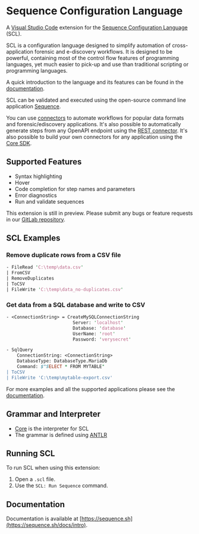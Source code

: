 # Sequence Configuration Language

A [Visual Studio Code](https://code.visualstudio.com/) extension for
the [Sequence Configuration Language](https://sequence.sh) (SCL).

SCL is a configuration language designed to simplify automation
of cross-application forensic and e-discovery workflows.
It is designed to be powerful, containing most of the control flow
features of programming languages,
yet much easier to pick-up and use than traditional scripting or
programming languages.

A quick introduction to the language and its features can be found in the
[documentation](https://sequence.sh/docs/sequence-configuration-language).

SCL can be validated and executed using the open-source command line
application [Sequence](https://sequence.sh/download).

You can use [connectors](https://sequence.sh/docs/connectors/core) to automate
workflows for popular data formats and forensic/ediscovery applications.
It's also possible to automatically generate steps from any OpenAPI endpoint
using the [REST connector](https://sequence.sh/docs/connectors/rest).
It's also possible to build your own connectors for any application using the
[Core SDK](https://gitlab.com/sequence/core).

## Supported Features

- Syntax highlighting
- Hover
- Code completion for step names and parameters
- Error diagnostics
- Run and validate sequences

This extension is still in preview. Please submit any bugs or feature requests
in our [GitLab repository](https://gitlab.com/sequence/scl-vscode/-/issues/new).

## SCL Examples

### Remove duplicate rows from a CSV file

```perl
- FileRead 'C:\temp\data.csv'
| FromCSV
| RemoveDuplicates
| ToCSV
| FileWrite 'C:\temp\data_no-duplicates.csv'
```

### Get data from a SQL database and write to CSV

```perl
- <ConnectionString> = CreateMySQLConnectionString
                         Server: 'localhost'
                         Database: 'database'
                         UserName: 'root'
                         Password: 'verysecret'

- SqlQuery
    ConnectionString: <ConnectionString>
    DatabaseType: DatabaseType.MariaDb
    Command: $"SELECT * FROM MYTABLE"
| ToCSV
| FileWrite 'C:\temp\mytable-export.csv'
```

For more examples and all the supported applications please see the
[documentation](https://sequence.sh/docs/examples/core).

## Grammar and Interpreter

- [Core](https://gitlab.com/sequence/core) is the interpreter for SCL
- The grammar is defined using [ANTLR](https://www.antlr.org/)

## Running SCL

To run SCL when using this extension:

1. Open a `.scl` file.
2. Use the `SCL: Run Sequence` command.

## Documentation

Documentation is available at [https://sequence.sh](https://sequence.sh/docs/intro).
